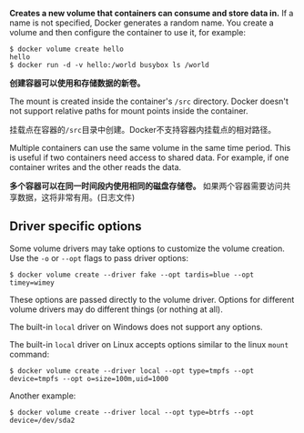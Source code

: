 
**Creates a new volume that containers can consume and store data in.** If a name
is not specified, Docker generates a random name. You create a volume and then
configure the container to use it, for example:

    $ docker volume create hello
    hello
    $ docker run -d -v hello:/world busybox ls /world

**创建容器可以使用和存储数据的新卷。**

The mount is created inside the container's `/src` directory. Docker doesn't
not support relative paths for mount points inside the container.

挂载点在容器的`/src`目录中创建。Docker不支持容器内挂载点的相对路径。

Multiple containers can use the same volume in the same time period. This is
useful if two containers need access to shared data. For example, if one
container writes and the other reads the data.

**多个容器可以在同一时间段内使用相同的磁盘存储卷。**
如果两个容器需要访问共享数据，这将非常有用。(日志文件)

## Driver specific options

Some volume drivers may take options to customize the volume creation. Use the
`-o` or `--opt` flags to pass driver options:

    $ docker volume create --driver fake --opt tardis=blue --opt timey=wimey

These options are passed directly to the volume driver. Options for different
volume drivers may do different things (or nothing at all).

The built-in `local` driver on Windows does not support any options.

The built-in `local` driver on Linux accepts options similar to the linux
`mount` command:

    $ docker volume create --driver local --opt type=tmpfs --opt device=tmpfs --opt o=size=100m,uid=1000

Another example:

    $ docker volume create --driver local --opt type=btrfs --opt device=/dev/sda2
